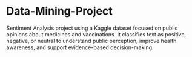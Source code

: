 # Data-Mining-Project
Sentiment Analysis project using a Kaggle dataset focused on public opinions about medicines and vaccinations. It classifies text as positive, negative, or neutral to understand public perception, improve health awareness, and support evidence-based decision-making.
